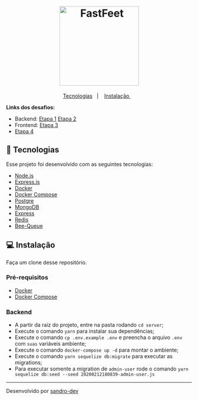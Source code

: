 <h1 align="center">
  <img alt="FastFeet" height="215" title="FastFeet" src=".github/logo.svg" />
</h1>


<p align="center">
 <a href="#rocket-tecnologias">Tecnologias</a>&nbsp;&nbsp;&nbsp;|&nbsp;&nbsp;&nbsp;
 <a href="#computer-instalação-execução-e-desenvolvimento">Instalação </a>&nbsp;&nbsp;&nbsp;</p>

<strong>Links dos desafios:</strong>

- Backend:
  [Etapa 1](https://github.com/sandro-dev/fastfeet-backend)
  [Etapa 2](https://github.com/sandro-dev/fastfeet-backend)
- Frontend:
  [Etapa 3](https://github.com/sandro-dev/fastfeet-frontend)
- [Etapa 4]()

## :rocket: Tecnologias

Esse projeto foi desenvolvido com as seguintes tecnologias:

- [Node.js](https://nodejs.org/en/)
- [Express.js](https://expressjs.com/)
- [Docker](https://www.docker.com/)
- [Docker Compose](https://docs.docker.com/compose/)
- [Postgre](https://www.postgresql.org/)
- [MongoDB](https://www.mongodb.com/)
- [Express](https://github.com/expressjs/express)
- [Redis](https://redis.io/)
- [Bee-Queue](https://github.com/bee-queue/bee-queue)

## :computer: Instalação

Faça um clone desse repositório.

### Pré-requisitos

- [Docker](https://www.docker.com/)
- [Docker Compose](https://docs.docker.com/compose/)

### Backend

- A partir da raiz do projeto, entre na pasta rodando `cd server`;
- Execute o comando `yarn` para instalar sua dependências;
- Execute o comando `cp .env.example .env` e preencha o arquivo `.env` com `suas` variáveis ambiente;
- Execute o comando `docker-compose up -d` para montar o ambiente;
- Execute o comando `yarn sequelize db:migrate` para executar as migrations;
- Para executar somente a migration de `admin-user` rode o comando `yarn sequelize db:seed --seed 20200212180839-admin-user.js`

---

Desenvolvido por [sandro-dev](https://www.linkedin.com/in/eliasgcf/)
